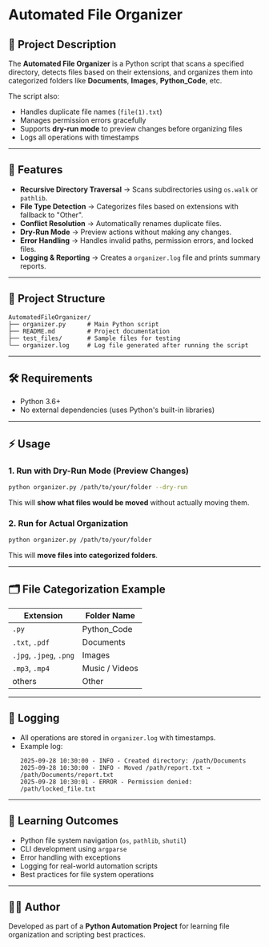 # Automated File Organizer

## 📖 Project Description
The **Automated File Organizer** is a Python script that scans a specified directory, detects files based on their extensions, and organizes them into categorized folders like **Documents**, **Images**, **Python_Code**, etc.  

The script also:
- Handles duplicate file names (`file(1).txt`)
- Manages permission errors gracefully
- Supports **dry-run mode** to preview changes before organizing files
- Logs all operations with timestamps  

---

## 🚀 Features
- **Recursive Directory Traversal** → Scans subdirectories using `os.walk` or `pathlib`.
- **File Type Detection** → Categorizes files based on extensions with fallback to "Other".
- **Conflict Resolution** → Automatically renames duplicate files.
- **Dry-Run Mode** → Preview actions without making any changes.
- **Error Handling** → Handles invalid paths, permission errors, and locked files.
- **Logging & Reporting** → Creates a `organizer.log` file and prints summary reports.

---

## 📂 Project Structure
```
AutomatedFileOrganizer/
├── organizer.py      # Main Python script
├── README.md         # Project documentation
├── test_files/       # Sample files for testing
└── organizer.log     # Log file generated after running the script
```

---

## 🛠 Requirements
- Python 3.6+
- No external dependencies (uses Python's built-in libraries)

---

## ⚡ Usage

### 1. Run with Dry-Run Mode (Preview Changes)
```bash
python organizer.py /path/to/your/folder --dry-run
```
This will **show what files would be moved** without actually moving them.

### 2. Run for Actual Organization
```bash
python organizer.py /path/to/your/folder
```
This will **move files into categorized folders**.

---

## 🗂 File Categorization Example
| Extension           | Folder Name      |
|---------------------|------------------|
| `.py`               | Python_Code      |
| `.txt`, `.pdf`      | Documents        |
| `.jpg`, `.jpeg`, `.png` | Images        |
| `.mp3`, `.mp4`      | Music / Videos   |
| others              | Other            |

---

## 📝 Logging
- All operations are stored in `organizer.log` with timestamps.
- Example log:
  ```
  2025-09-28 10:30:00 - INFO - Created directory: /path/Documents
  2025-09-28 10:30:00 - INFO - Moved /path/report.txt → /path/Documents/report.txt
  2025-09-28 10:30:01 - ERROR - Permission denied: /path/locked_file.txt
  ```

---

## 🎯 Learning Outcomes
- Python file system navigation (`os`, `pathlib`, `shutil`)
- CLI development using `argparse`
- Error handling with exceptions
- Logging for real-world automation scripts
- Best practices for file system operations

---

## 👨‍💻 Author
Developed as part of a **Python Automation Project** for learning file organization and scripting best practices.

